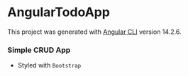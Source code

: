 # AngularTodoApp

This project was generated with [Angular CLI](https://github.com/angular/angular-cli) version 14.2.6.

### Simple CRUD App 

 - Styled with `Bootstrap`

